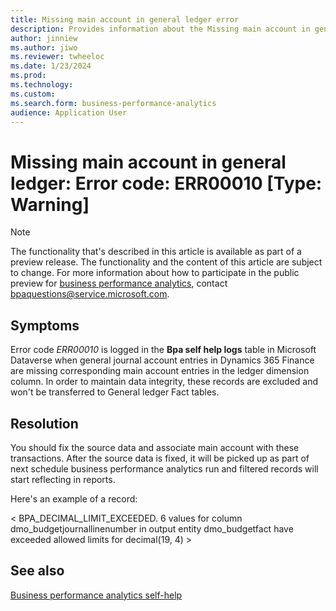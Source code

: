 ```yaml
---
title: Missing main account in general ledger error
description: Provides information about the Missing main account in general ledger error (error code ERR00010) in business performance analytics in Microsoft Dynamics 365 Finance.
author: jinniew
ms.author: jiwo
ms.reviewer: twheeloc 
ms.date: 1/23/2024
ms.prod: 
ms.technology:
ms.custom:
ms.search.form: business-performance-analytics
audience: Application User
---
```

# Missing main account in general ledger: Error code: ERR00010 [Type: Warning]

> [!NOTE]
> The functionality that's described in this article is available as part of a preview release. The functionality and the content of this article are subject to change. For more information about how to participate
> in the public preview for [business performance analytics](/dynamics365/finance/business-performance-analytics/business-performance-analytics-home-page), contact <bpaquestions@service.microsoft.com>.
## Symptoms

Error code *ERR00010* is logged in the **Bpa self help logs** table in Microsoft Dataverse when general journal account entries in Dynamics 365 Finance are missing corresponding main account entries in the ledger
dimension column. In order to maintain data integrity, these records are excluded and won't be transferred to General ledger Fact tables.

## Resolution

You should fix the source data and associate main account with these transactions. After the source data is fixed, it will be picked up as part of next schedule business performance analytics run and filtered 
records will start reflecting in reports.

Here's an example of a record:

< BPA_DECIMAL_LIMIT_EXCEEDED. 6 values for column dmo_budgetjournallinenumber in output entity dmo_budgetfact have exceeded allowed limits for decimal(19, 4) >

## See also

[Business performance analytics self-help](business-performance-analytics-self-help-overview.md)
